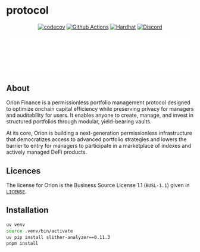 # protocol 

<div align="center">

[![codecov][codecov-badge]][codecov] [![Github Actions][gha-badge]][gha] [![Hardhat][hardhat-badge]][hardhat]  [![Discord][discord-badge]][discord]

</div>

[gha]: https://github.com/OrionFinanceAI/protocol/actions
[gha-badge]: https://github.com/OrionFinanceAI/protocol/actions/workflows/ci.yml/badge.svg
[hardhat]: https://hardhat.org/
[hardhat-badge]: https://img.shields.io/badge/Built%20with-Hardhat-FFDB1C.svg
[discord]: https://discord.gg/8bAXxPSPdw
[discord-badge]: https://img.shields.io/badge/discord-join%20chat-5865F2?logo=discord&logoColor=white

[codecov]: https://codecov.io/gh/OrionFinanceAI/protocol
[codecov-badge]: https://codecov.io/gh/OrionFinanceAI/protocol/branch/main/graph/badge.svg


![orion](./assets/OF_lockup_white.png)


## About

Orion Finance is a permissionless portfolio management protocol designed to optimize onchain capital efficiency while preserving privacy for managers and auditability for users. It enables anyone to create, manage, and invest in structured portfolios through modular, yield-bearing vaults. 

At its core, Orion is building a next-generation permissionless infrastructure that democratizes access to advanced portfolio strategies and lowers the barrier to entry for managers to participate in a marketplace of indexes and actively managed DeFi products.

## Licences

The license for Orion is the Business Source License 1.1 (`BUSL-1.1`) given in [`LICENSE`](./LICENSE).

## Installation

```bash
uv venv 
source .venv/bin/activate
uv pip install slither-analyzer==0.11.3
pnpm install
```
